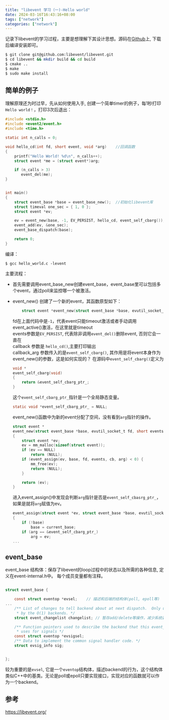 ```yaml
---
title: "libevent 学习（一)-Hello world"
date: 2024-03-16T16:43:16+08:00
tags: ["network"]
categories: ["network"]
---
```


记录下libevent的学习过程，主要是想理解下其设计思想。源码在[Github](https://github.com/libevent/libevent
)上, 下载后编译安装即可。


```sh
$ git clone git@github.com:libevent/libevent.git
$ cd libevent && mkdir build && cd build
$ cmake ..
$ make 
$ sudo make install
```

## 简单的例子

理解原理还为时过早，先从如何使用入手, 创建一个简单timer的例子，每1秒打印`Hello world！`，打印3次后退出：

``` c
#include <stdio.h>
#include <event2/event.h>
#include <time.h>

static int n_calls = 0;

void hello_cd(int fd, short event, void *arg)    //回调函数
{
    printf("Hello World! %d\n", n_calls++);
    struct event *me = (struct event*)arg;

    if (n_calls > 3)
       event_del(me);
}


int main()
{
    struct event_base *base = event_base_new();  //初始化libevent库
    struct timeval one_sec = { 1, 0 };
    struct event *ev;

    ev = event_new(base, -1, EV_PERSIST, hello_cd, event_self_cbarg());
    event_add(ev, &one_sec);
    event_base_dispatch(base);

    return 0;
}

```


编译：
```
$ gcc hello_world.c -levent
```

主要流程：

- 首先需要调用event_base_new创建event_base，event_base里可以包括多个event，通过poll来监控哪一个被激活。
- event_new() 创建了一个新的event，其函数原型如下：
    ```c
        struct event *event_new(struct event_base *base, evutil_socket_t fd, short events, event_callback_fn callback, void *callback_arg);
    ```
    fd在上面代码中是`-1`，代表event只能timeout激活或者手动调用event_active()激活，在这里就是timeout  
    events参数是`EV_PERSIST`, 代表除非调用`event_del()`删除event, 否则它会一直在  
    callback 参数是 `hello_cd()`,主要打印输出  
    callback_arg 参数传入的是`event_self_cbarg()`, 其作用是将event本身作为event_new()的参数，这是如何实现的？
        在源码中`event_self_cbarg()`定义为
    ```c
    void *
    event_self_cbarg(void)
    {
        return &event_self_cbarg_ptr_;
    }
    ```
    这个`event_self_cbarg_ptr_`指针是一个全局静态变量。
    ```c
    static void *event_self_cbarg_ptr_ = NULL;
    ```
    event_new()函数中为新的event分配了空间，没有看到`arg`指针的操作。
    ```c
    struct event *
    event_new(struct event_base *base, evutil_socket_t fd, short events, void (*cb)(evutil_socket_t, short, void *), void *arg)
    {
        struct event *ev;
        ev = mm_malloc(sizeof(struct event));
        if (ev == NULL)
            return (NULL);
        if (event_assign(ev, base, fd, events, cb, arg) < 0) {
            mm_free(ev);
            return (NULL);
        }

        return (ev);
    }
    ```
    进入event_assign()中发现会判断`arg`指针是否是`event_self_cbasrg_ptr_`，如果是就将`arg`赋值为ev。

    ```c
    event_assign(struct event *ev, struct event_base *base, evutil_socket_t fd, short events, void (*callback)(evutil_socket_t, short, void *), void *arg)
    {
        if (!base)
            base = current_base;
        if (arg == &event_self_cbarg_ptr_)
            arg = ev;
    ...
    ```

## event_base

event_base 结构体：保存了libevent的loop过程中的状态以及所需的各种信息, 定义在event-internal.h中。
每个成员变量都有注释。
```c

struct event_base {

    const struct eventop *evsel;    // 描述和后端的结构体(poll, epoll等)
...
	/** List of changes to tell backend about at next dispatch.  Only used
	 * by the O(1) backends. */
	struct event_changelist changelist; // 暂存add/delete等操作，减少系统调用

    /** Function pointers used to describe the backend that this event_base
	 * uses for signals */
	const struct eventop *evsigsel;
	/** Data to implement the common signal handler code. */
	struct evsig_info sig;


};

```

较为重要的是`evsel`, 它是一个`eventop`结构体，描述backend的行为，这个结构体类似C++中的基类。无论是poll或epoll只要实现接口，实现对应的函数就可以作为一个backend。



## 参考
https://libevent.org/